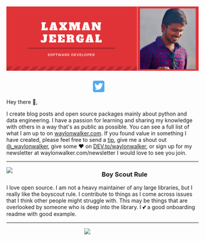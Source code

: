 # [![Laxman Jeergal header](https://raw.githubusercontent.com/LaxmanHJ/LaxmanHJ/master/icon/gh-banner-light.png)](https://some-url.dev/)


<p align='center'>
<a href="https://twitter.com/Shubnam14"><img height="30" src="https://github.com/LaxmanHJ/LaxmanHJ/blob/main/icon/twitter.png?raw=true"></a>&nbsp;&nbsp;
<a href="https://www.instagram.com/laxmanjeergal/><img height="30" src="https://github.com/LaxmanHJ/LaxmanHJ/blob/main/icon/instagram.jpg?raw=true"></a>&nbsp;&nbsp;
<a href="https://www.linkedin.com/in/laxman-jeergal-8a9373187/><img height="30" src="https://github.com/LaxmanHJ/LaxmanHJ/blob/main/icon/linkedin.png?raw=true"></a>
</p>

Hey there 👋,

I create blog posts and open source packages mainly about python and data engineering.  I have a passion for learning and sharing my knowledge with others in a way that's as public as possible.  You can see a full list of what I am up to on [waylonwalker.com](waylonwalker.com).  If you found value in something I have created, please feel free to send a [tip](https://www.buymeacoffee.com/bBdtMQO), give me a shout out [@_waylonwalker](https://twitter.com/_waylonwalker), give some ♥ on [DEV.to/waylonwalker](https://dev.to/waylonwalker), or sign up for my newsletter  at waylonwalker.com/newsletter  I would love to see you join.

  ---
 
 <p>
  <img width="250" align='left' src="https://github.com/WaylonWalker/WaylonWalker/blob/main/icon/hacktoberfest.png?raw=true">
</p>
 
### Boy Scout Rule

I love open source.  I am not a heavy maintainer of any large libraries, but I really like the boyscout rule.  I contribute to things as I come across issues that I think other people might struggle with.  This may be things that are overlooked by someone who is deep into the library.  I 💕 a good onboarding readme with good example.

 ---

<p>
  <a href="https://waylonwalker.com/latest"><img width="300" align='right' src="https://waylonwalker.com/latest.png?raw=true"></a>
</p>
